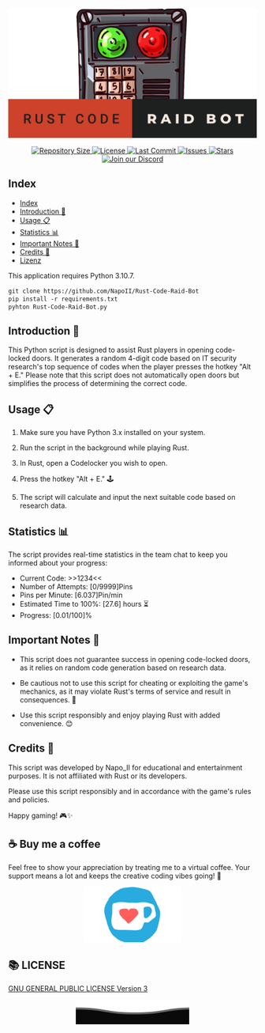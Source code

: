 ![Rust Code Raid Bot](https://raw.githubusercontent.com/NapoII/Rust-Code-Raid-Bot/main/README_img/Readme_top.png)

<p align="center">

<a href="https://github.com/NapoII/Rust-Code-Raid-Bot/archive/refs/heads/main.zip">
    <img src="https://img.shields.io/github/repo-size/NapoII/Rust-Code-Raid-Bot?style=for-the-badge" alt="Repository Size">
</a>

<a href="https://github.com/NapoII/Rust-Code-Raid-Bot/blob/main/LICENSE">
    <img src="https://img.shields.io/github/license/NapoII/Rust-Code-Raid-Bot?style=for-the-badge" alt="License">
</a>

<a href="https://github.com/NapoII/Rust-Code-Raid-Bot/commits/main">
    <img src="https://img.shields.io/github/last-commit/NapoII/Rust-Code-Raid-Bot?style=for-the-badge" alt="Last Commit">
</a>

<a href="https://github.com/NapoII/Rust-Code-Raid-Bot/issues">
    <img src="https://img.shields.io/github/issues/NapoII/Rust-Code-Raid-Bot?style=for-the-badge" alt="Issues">
</a>

<a href="https://github.com/NapoII/Rust-Code-Raid-Bot/stargazers">
    <img src="https://img.shields.io/github/stars/NapoII/Rust-Code-Raid-Bot?style=for-the-badge" alt="Stars">
</a>

<a href="https://discord.gg/Gd23KJ76Tq">
    <img src="https://img.shields.io/discord/1152254593850417234?style=for-the-badge" alt="Join our Discord">
</a>

</p>


## Index

- [Index](#index)
- [Introduction 🚀](#introduction-)
- [Usage 📋](#usage-)
- [Statistics 📊](#statistics-)
- [Important Notes 🚨](#important-notes-)
- [Credits 🙌](#credits-)
- [Lizenz](#lizenz)


This application requires Python 3.10.7.
```
git clone https://github.com/NapoII/Rust-Code-Raid-Bot
pip install -r requirements.txt
pyhton Rust-Code-Raid-Bot.py
```

## Introduction 🚀

This Python script is designed to assist Rust players in opening code-locked doors. It generates a random 4-digit code based on IT security research's top sequence of codes when the player presses the hotkey "Alt + E." Please note that this script does not automatically open doors but simplifies the process of determining the correct code.

## Usage 📋

1. Make sure you have Python 3.x installed on your system.

2. Run the script in the background while playing Rust.

3. In Rust, open a Codelocker you wish to open.

4. Press the hotkey "Alt + E." 🕹️

5. The script will calculate and input the next suitable code based on research data.


## Statistics 📊

The script provides real-time statistics in the team chat to keep you informed about your progress:

- Current Code: >>1234<<
- Number of Attempts: [0/9999]Pins
- Pins per Minute: [6.037]Pin/min
- Estimated Time to 100%: [27.6] hours ⏳
- Progress: [0.01/100]%

## Important Notes 🚨

- This script does not guarantee success in opening code-locked doors, as it relies on random code generation based on research data.

- Be cautious not to use this script for cheating or exploiting the game's mechanics, as it may violate Rust's terms of service and result in consequences. 🚫

- Use this script responsibly and enjoy playing Rust with added convenience. 😊

## Credits 🙌

This script was developed by Napo_II for educational and entertainment purposes. It is not affiliated with Rust or its developers.

Please use this script responsibly and in accordance with the game's rules and policies.

Happy gaming! 🎮✨

## ☕ Buy me a coffee <a name = "coffee"></a>

Feel free to show your appreciation by treating me to a virtual coffee. Your support means a lot and keeps the creative coding vibes going! 🚀

<div style="text-align:center;">
    <a href="https://ko-fi.com/napo_ii"><img src="README_img/kofi.gif" alt="Buy me a coffee" width="200" height="auto"></a>
</div>

## 📚 LICENSE <a name = "LICENSE"></a>

[GNU GENERAL PUBLIC LICENSE Version 3](LICENSE)


<p align="center">
<img src="https://raw.githubusercontent.com/NapoII/NapoII/233630a814f7979f575c7f764dbf1f4804b05332/Bottom.svg" alt="Github Stats" />
</p>

